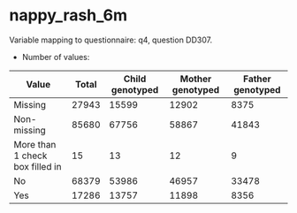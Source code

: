 # nappy_rash_6m
Variable mapping to questionnaire: q4, question DD307.
- Number of values:

| Value | Total | Child genotyped | Mother genotyped | Father genotyped |
| ----- | ----- | --------------- | ---------------- | ---------------- |
| Missing | 27943 | 15599 | 12902 | 8375 |
| Non-missing | 85680 | 67756 | 58867 | 41843 |
| More than 1 check box filled in | 15 | 13 | 12 |9 |
| No | 68379 | 53986 | 46957 |33478 |
| Yes | 17286 | 13757 | 11898 |8356 |



